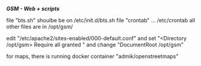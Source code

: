 ***GSM - Web + scripts***

file "bts.sh" shoulbe be on /etc/init.d/bts.sh
file "crontab" ... /etc/crontab
all other files are in /opt/gsm/

edit "/etc/apache2/sites-enabled/000-default.conf" and set "<Directory /opt/gsm>
  Require all granted
</Directory>" and change "DocumentRoot /opt/gsm"

for maps, there is running docker container "admik/openstreetmaps"


